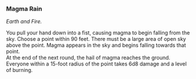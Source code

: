 ### Magma Rain
_Earth and Fire._

You pull your hand down into a fist, causing magma to begin falling from the sky. Choose a point within 90 feet. There must be a large area of open sky above the point. Magma appears in the sky and begins falling towards that point.  
At the end of the next round, the hail of magma reaches the ground. Everyone within a 15-foot radius of the point takes 6d8 damage and a level of burning.
